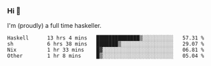 ### Hi 👋

I'm (proudly) a full time haskeller.

<!--START_SECTION:waka-->

```text
Haskell      13 hrs 4 mins   ██████████████▒░░░░░░░░░░   57.31 %
sh           6 hrs 38 mins   ███████▒░░░░░░░░░░░░░░░░░   29.07 %
Nix          1 hr 33 mins    █▓░░░░░░░░░░░░░░░░░░░░░░░   06.81 %
Other        1 hr 8 mins     █▒░░░░░░░░░░░░░░░░░░░░░░░   05.04 %
```

<!--END_SECTION:waka-->
